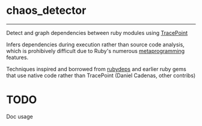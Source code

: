 # chaos_detector
---
Detect and graph dependencies between ruby modules using [TracePoint](https://ruby-doc.org/core-2.7.2/TracePoint.html)

Infers dependencies during execution rather than source code analysis, which is prohibively difficult due to Ruby's numerous [metaprogramming](https://stackoverflow.com/questions/9490818/list-of-ruby-metaprogramming-methods) features.

Techniques inspired and borrowed from [rubydeps](https://github.com/tangledpath/rubydeps) and earlier ruby gems that use native code rather than TracePoint (Daniel Cadenas, other contribs)

# TODO
Doc usage
